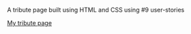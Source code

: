 A tribute page built using HTML and CSS using #9 user-stories

[My tribute page](https://codepen.io/hello_im_kvy/pen/NWarxZO?editors=1100)


